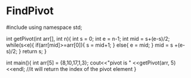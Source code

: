 # FindPivot
#include<iostream>
using namespace std;

int getPivot(int arr[], int n){
	 	int s = 0;
	 	int e = n-1;
	 	int mid = s+(e-s)/2;
	 	while(s<e){
	 		if(arr[mid]>=arr[0]){
	 			s = mid+1;
			 }
			 else{
			 	e = mid;
			 }
			 mid = s +(e-s)/2;
		 }
		 return s;
	 }
	 
int main(){
	int arr[5] = {8,10,17,1,3};
	cout<<"pivot is " <<getPivot(arr, 5)<<endl; //it will return the index of the pivot element
}
	
